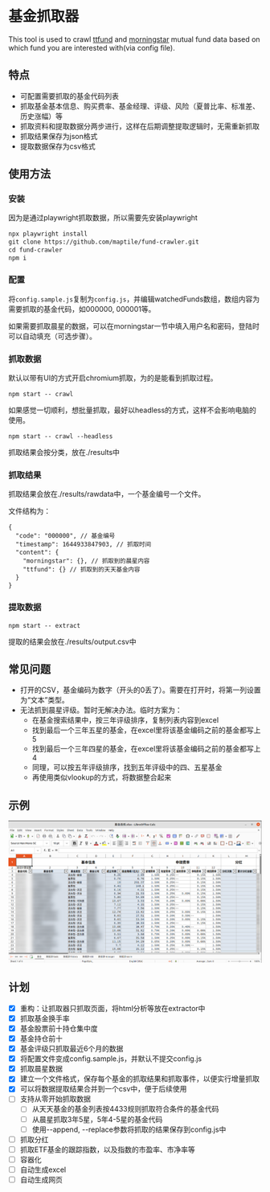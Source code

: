 # 基金抓取器

This tool is used to crawl [ttfund](https://1234567.com.cn) and [morningstar](https://www.morningstar.cn) mutual fund data based on which fund you are interested with(via config file).

## 特点

- 可配置需要抓取的基金代码列表
- 抓取基金基本信息、购买费率、基金经理、评级、风险（夏普比率、标准差、历史涨幅）等
- 抓取资料和提取数据分两步进行，这样在后期调整提取逻辑时，无需重新抓取
- 抓取结果保存为json格式
- 提取数据保存为csv格式

## 使用方法

### 安装

因为是通过playwright抓取数据，所以需要先安装playwright

```
npx playwright install
git clone https://github.com/maptile/fund-crawler.git
cd fund-crawler
npm i
```

### 配置

将`config.sample.js`复制为`config.js`，并编辑watchedFunds数组，数组内容为需要抓取的基金代码，如000000, 000001等。

如果需要抓取晨星的数据，可以在morningstar一节中填入用户名和密码，登陆时可以自动填充（可选步骤）。

### 抓取数据

默认以带有UI的方式开启chromium抓取，为的是能看到抓取过程。
```
npm start -- crawl
```

如果感觉一切顺利，想批量抓取，最好以headless的方式，这样不会影响电脑的使用。

```
npm start -- crawl --headless
```

抓取结果会按分类，放在./results中

### 抓取结果

抓取结果会放在./results/rawdata中，一个基金编号一个文件。

文件结构为：

```
{
  "code": "000000", // 基金编号
  "timestamp": 1644933847903, // 抓取时间
  "content": {
    "morningstar": {}, // 抓取到的晨星内容
    "ttfund": {} // 抓取到的天天基金内容
  }
}
```

### 提取数据

```
npm start -- extract
```

提取的结果会放在./results/output.csv中

## 常见问题

* 打开的CSV，基金编码为数字（开头的0丢了）。需要在打开时，将第一列设置为“文本”类型。
* 无法抓到晨星评级。暂时无解决办法。临时方案为：
  * 在基金搜索结果中，按三年评级排序，复制列表内容到excel
  * 找到最后一个三年五星的基金，在excel里将该基金编码之前的基金都写上5
  * 找到最后一个三年四星的基金，在excel里将该基金编码之前的基金都写上4
  * 同理，可以按五年评级排序，找到五年评级中的四、五星基金
  * 再使用类似vlookup的方式，将数据整合起来

## 示例

![Sample Screen Shot](/screenshot.png)

## 计划

- [X] 重构：让抓取器只抓取页面，将html分析等放在extractor中
- [X] 抓取基金换手率
- [X] 基金股票前十持仓集中度
- [X] 基金持仓前十
- [X] 基金评级只抓取最近6个月的数据
- [X] 将配置文件变成config.sample.js，并默认不提交config.js
- [X] 抓取晨星数据
- [X] 建立一个文件格式，保存每个基金的抓取结果和抓取事件，以便实行增量抓取
- [X] 可以将数据提取结果合并到一个csv中，便于后续使用
- [ ] 支持从零开始抓取数据
  - [ ] 从天天基金的基金列表按4433规则抓取符合条件的基金代码
  - [ ] 从晨星抓取3年5星，5年4-5星的基金代码
  - [ ] 使用--append, --replace参数将抓取的结果保存到config.js中
- [ ] 抓取分红
- [ ] 抓取ETF基金的跟踪指数，以及指数的市盈率、市净率等
- [ ] 容器化
- [ ] 自动生成excel
- [ ] 自动生成网页
